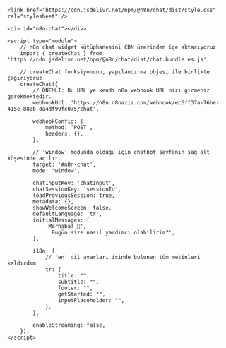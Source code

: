 <!DOCTYPE html>
<html lang="en">
<head>
    <meta charset="UTF-8">
    <meta name="viewport" content="width=device-width, initial-scale=1.0">
    <title>n8n Chat Widget</title>
    
    <link href="https://cdn.jsdelivr.net/npm/@n8n/chat/dist/style.css" rel="stylesheet" />
</head>
<body>

    <div id="n8n-chat"></div>

    <script type="module">
        // n8n chat widget kütüphanesini CDN üzerinden içe aktarıyoruz
        import { createChat } from 'https://cdn.jsdelivr.net/npm/@n8n/chat/dist/chat.bundle.es.js';

        // createChat fonksiyonunu, yapılandırma objesi ile birlikte çağırıyoruz
        createChat({
            // ÖNEMLİ: Bu URL'ye kendi n8n webhook URL'nizi girmeniz gerekmektedir.
            webhookUrl: 'https://n8n.n8naziz.com/webhook/ec6ff37a-76be-415e-880b-da4df99fc075/chat',
            
            webhookConfig: {
                method: 'POST',
                headers: {},
            },
            
            // 'window' modunda olduğu için chatbot sayfanın sağ alt köşesinde açılır.
            target: '#n8n-chat',
            mode: 'window', 
            
            chatInputKey: 'chatInput',
            chatSessionKey: 'sessionId',
            loadPreviousSession: true,
            metadata: {},
            showWelcomeScreen: false,
            defaultLanguage: 'tr',
            initialMessages: [
                'Merhaba! 👋',
                ' Bugün size nasıl yardımcı olabilirim?',
            ],
            
            i18n: {
                // 'en' dil ayarları içinde bulunan tüm metinleri kaldırdım
                tr: {
                    title: "",
                    subtitle: "",
                    footer: "",
                    getStarted: "",
                    inputPlaceholder: "",
                },
            },
            
            enableStreaming: false,
        });
    </script>
</body>
</html>
